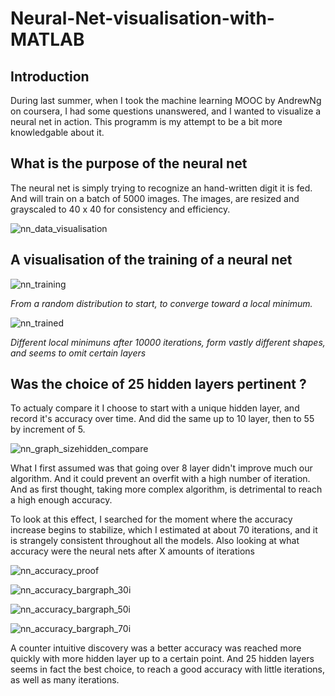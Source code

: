 # Neural-Net-visualisation-with-MATLAB

## Introduction

During last summer, when I took the machine learning MOOC by AndrewNg on coursera, I had some questions unanswered, and I wanted to visualize a neural net in action. This programm is my attempt to be a bit more knowledgable about it.

## What is the purpose of the neural net

The neural net is simply trying to recognize an hand-written digit it is fed. And will train on a batch of 5000 images. The images, are resized and grayscaled to 40 x 40 for consistency and efficiency. 

![nn_data_visualisation](https://cloud.githubusercontent.com/assets/25333848/24527213/824b89ea-15a1-11e7-833d-ad9626671ab4.jpg)

## A visualisation of the training of a neural net

<p align="center">

![nn_training](https://cloud.githubusercontent.com/assets/25333848/24498619/4ce25d68-153f-11e7-8cf7-23c460702fab.gif)

*From a random distribution to start, to converge toward a local minimum.*

</p>

![nn_trained](https://cloud.githubusercontent.com/assets/25333848/24498620/4cef4474-153f-11e7-9e4e-3dfd6c654f5e.gif)

*Different local minimuns after 10000 iterations, form vastly different shapes, and seems to omit certain layers*

## Was the choice of 25 hidden layers pertinent ?

To actualy compare it I choose to start with a unique hidden layer, and record it's accuracy over time. And did the same up to 10 layer, then to 55 by increment of 5.

![nn_graph_sizehidden_compare](https://cloud.githubusercontent.com/assets/25333848/24522101/c4f56242-158e-11e7-95a5-7bcf2cc93f01.gif)

What I first assumed was that going over 8 layer didn't improve much our algorithm. And it could prevent an overfit with a high number of iteration. And as first thought, taking more complex algorithm, is detrimental to reach a high enough accuracy.

To look at this effect, I searched for the moment where the accuracy increase begins to stabilize, which I estimated at about 70 iterations, and it is strangely consistent throughout all the models. Also looking at what accuracy were the neural nets after X amounts of iterations

![nn_accuracy_proof](https://cloud.githubusercontent.com/assets/25333848/24516018/98216514-1579-11e7-9b9d-98279932d4e1.png)

![nn_accuracy_bargraph_30i](https://cloud.githubusercontent.com/assets/25333848/24522141/e5628e92-158e-11e7-882d-407b054bc4fd.jpg)

![nn_accuracy_bargraph_50i](https://cloud.githubusercontent.com/assets/25333848/24522142/e5752160-158e-11e7-9b77-2a2e7974f89a.jpg)

![nn_accuracy_bargraph_70i](https://cloud.githubusercontent.com/assets/25333848/24522140/e55a12f8-158e-11e7-8369-8d2c43ef2c39.jpg)

A counter intuitive discovery was a better accuracy was reached more quickly with more hidden layer up to a certain point. And 25 hidden layers seems in fact the best choice, to reach a good accuracy with little iterations, as well as many iterations.
